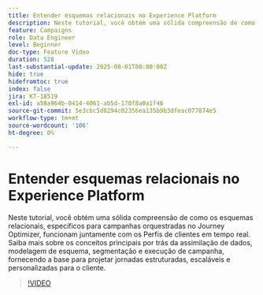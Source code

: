 ```yaml
---
title: Entender esquemas relacionais no Experience Platform
description: Neste tutorial, você obtém uma sólida compreensão de como os esquemas relacionais, específicos para campanhas orquestradas no Journey Optimizer, funcionam juntamente com os Perfis de clientes em tempo real. Saiba mais sobre os conceitos principais por trás da assimilação de dados, modelagem de esquema, segmentação e execução de campanha, fornecendo a base para projetar jornadas estruturadas, escaláveis e personalizadas para o cliente.
feature: Campaigns
role: Data Engineer
level: Beginner
doc-type: Feature Video
duration: 528
last-substantial-update: 2025-08-01T00:00:00Z
hide: true
hidefromtoc: true
index: false
jira: KT-18519
exl-id: a58a964b-0414-4061-ab5d-170f8a0a1f46
source-git-commit: 5e3cbc5d8294c02356ea135b9b3dfeac077874e5
workflow-type: tm+mt
source-wordcount: '106'
ht-degree: 0%

---
```


# Entender esquemas relacionais no Experience Platform

Neste tutorial, você obtém uma sólida compreensão de como os esquemas relacionais, específicos para campanhas orquestradas no Journey Optimizer, funcionam juntamente com os Perfis de clientes em tempo real. Saiba mais sobre os conceitos principais por trás da assimilação de dados, modelagem de esquema, segmentação e execução de campanha, fornecendo a base para projetar jornadas estruturadas, escaláveis e personalizadas para o cliente.

>[!VIDEO](https://video.tv.adobe.com/v/3470219/?learn=on&enablevpops&captions=por_br)
